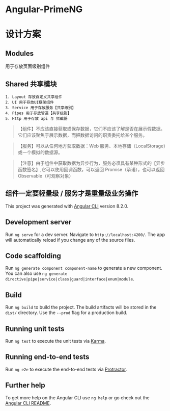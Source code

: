 # Angular-PrimeNG

# 设计方案

## Modules 
用于存放页面级别组件

## Shared 共享模块
```
1. Layout 存放自定义共享组件
2. UI 用于存放UI框架组件
3. Service 用于存放服务【共享级别】
4. Pipes 用于存放管道【共享级别】
5. Http 用于存放 api 与 拦截器 
```

>【组件】不应该直接获取或保存数据，它们不应该了解是否在展示假数据。 它们应该聚焦于展示数据，而把数据访问的职责委托给某个服务。

>【服务】可以从任何地方获取数据：Web 服务、本地存储（LocalStorage）或一个模拟的数据源。

>【注意】由于组件中获取数据为异步行为，服务必须具有某种形式的【异步函数签名】,它可以使用回调函数，可以返回 Promise（承诺），也可以返回 Observable（可观察对象）

## 组件一定要轻量级 / 服务才是重量级业务操作


This project was generated with [Angular CLI](https://github.com/angular/angular-cli) version 8.2.0.

## Development server

Run `ng serve` for a dev server. Navigate to `http://localhost:4200/`. The app will automatically reload if you change any of the source files.

## Code scaffolding

Run `ng generate component component-name` to generate a new component. You can also use `ng generate directive|pipe|service|class|guard|interface|enum|module`.

## Build

Run `ng build` to build the project. The build artifacts will be stored in the `dist/` directory. Use the `--prod` flag for a production build.

## Running unit tests

Run `ng test` to execute the unit tests via [Karma](https://karma-runner.github.io).

## Running end-to-end tests

Run `ng e2e` to execute the end-to-end tests via [Protractor](http://www.protractortest.org/).

## Further help

To get more help on the Angular CLI use `ng help` or go check out the [Angular CLI README](https://github.com/angular/angular-cli/blob/master/README.md).
